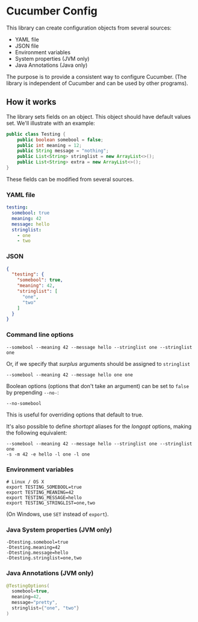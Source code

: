 # Cucumber Config

This library can create configuration objects from several sources:

* YAML file
* JSON file
* Environment variables
* System properties (JVM only)
* Java Annotations (Java only)

The purpose is to provide a consistent way to configure Cucumber.
(The library is independent of Cucumber and can be used by other programs).

## How it works

The library sets fields on an object. This object should have default values set.
We'll illustrate with an example:

```java
public class Testing {
    public boolean somebool = false;
    public int meaning = 12;
    public String message = "nothing";
    public List<String> stringlist = new ArrayList<>();
    public List<String> extra = new ArrayList<>();
}
```

These fields can be modified from several sources.

### YAML file

```yaml
testing:
  somebool: true
  meaning: 42
  message: hello
  stringlist:
    - one
    - two
```

### JSON

```json
{
  "testing": {
    "somebool": true,
    "meaning": 42,
    "stringlist": [
      "one",
      "two"
    ]
  }
}
```

### Command line options

```shell
--somebool --meaning 42 --message hello --stringlist one --stringlist one
```

Or, if we specify that *surplus* arguments should be assigned to `stringlist`

```shell
--somebool --meaning 42 --message hello one one
```

Boolean options (options that don't take an argument) can be set to `false`
by prepending `--no-`:

```shell
--no-somebool
```

This is useful for overriding options that default to true.

It's also possible to define *shortopt* aliases for the *longopt* options, making
the following equivalent:

```shell
--somebool --meaning 42 --message hello --stringlist one --stringlist one
-s -m 42 -e hello -l one -l one
```

### Environment variables

```shell
# Linux / OS X
export TESTING_SOMEBOOL=true
export TESTING_MEANING=42
export TESTING_MESSAGE=hello
export TESTING_STRINGLIST=one,two
```

(On Windows, use `SET` instead of `export`).

### Java System properties (JVM only)

```shell
-Dtesting.somebool=true
-Dtesting.meaning=42
-Dtesting.message=hello
-Dtesting.stringlist=one,two
```

### Java Annotations (JVM only)

```java
@TestingOptions(
  somebool=true, 
  meaning=42,
  message="pretty",
  stringlist={"one", "two"}
)
```

